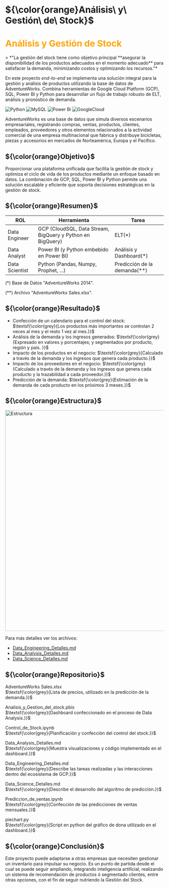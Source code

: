 # ${\color{orange}Análisis\ y\ Gestión\ de\ Stock}$
<h1><span style="color: orange;">Análisis y Gestión de Stock</span></h1>
>  *"La gestión  del stock tiene como objetivo principal **asegurar la disponibilidad de los productos adecuados en el momento adecuado** para satisfacer la demanda, minimizando costos y optimizando los recursos."*

En este proyecto *end-to-end* se implementa una solución integral para la gestión y análisis de productos utilizando la base de datos de AdventureWorks. Combina herramientas de Google Cloud Platform (GCP), SQL, Power BI y Python para desarrollar un flujo de trabajo robusto de ELT, análisis y pronóstico de demanda.

![Python](https://img.shields.io/badge/python-3670A0?style=for-the-badge&logo=python&logoColor=ffdd54) ![MySQL](https://img.shields.io/badge/mysql-4479A1.svg?style=for-the-badge&logo=mysql&logoColor=white) ![Power Bi](https://img.shields.io/badge/power_bi-F2C811?style=for-the-badge&logo=powerbi&logoColor=black) ![GoogleCloud](https://img.shields.io/badge/GoogleCloud-%234285F4.svg?style=for-the-badge&logo=google-cloud&logoColor=white)

AdventureWorks es una base de datos que simula diversos escenarios empresariales, registrando compras, ventas, productos, clientes, empleados, proveedores y otros elementos relacionados a la actividad comercial de una empresa multinacional que fabrica y distribuye bicicletas, piezas y accesorios en mercados de Norteamérica, Europa y el Pacífico.

## ${\color{orange}Objetivo}$

Proporcionar una plataforma unificada que facilita la gestión de stock y optimiza el ciclo de vida de los productos mediante un enfoque basado en datos. 
La combinación de GCP, SQL, Power BI y Python permite una solución escalable y eficiente que soporta decisiones estratégicas en la gestión de stock.

## ${\color{orange}Resumen}$

| ROL                |Herramienta                          |Tarea |
|----------------|-------------------------------|-----------------------------|
|Data Engineer|GCP (CloudSQL, Data Stream, BigQuery y Python en BigQuery)           |ELT(*)          |
|Data Analyst|Power BI (y Python embebido en Power BI)           |Análisis y Dashboard(*)            |
|Data Scientist|Python (Pandas, Numpy, Prophet, ...)|Predicción de la demanda(**)|

<span>(*) Base de Datos "AdventureWorks 2014".<span>

<span>(**) Archivo "AdventureWorks Sales.xlsx".<span>


## ${\color{orange}Resultado}$

- Confección de un calendario para el control del stock: 
$\textsf{\color{grey}{Los productos más importantes se controlan 2 veces al mes y el resto 1 vez al mes.}}$
- Análisis de la demanda y los ingresos generados: 
$\textsf{\color{grey}{Expresado en valores y porcentajes; y segmentados por producto, región y país. }}$
- Impacto de los productos en el negocio:
$\textsf{\color{grey}{Calculado a través de la demanda y los ingresos que genera cada producto.}}$
- Impacto de los proveedores en el negocio:
$\textsf{\color{grey}{Calculado a través de la demanda y los ingresos que genera cada producto y la trazabilidad a cada proveedor.}}$
- Predicción de la demanda:
$\textsf{\color{grey}{Estimación de la demanda de cada producto en los próximos 3 meses.}}$

## ${\color{orange}Estructura}$
<img src="https://github.com/user-attachments/assets/fc318e48-41ef-4431-948a-f4e9e82ab80d" alt="Estructura" width="700"/>

Para más detalles ver los archivos:
  - [Data_Engineering_Detalles.md](https://github.com/Rodzxc/analysis_and_management_stock/blob/main/Data_Engineering_Detalles.md)
  - [Data_Analysis_Detalles.md](https://github.com/Rodzxc/analysis_and_management_stock/blob/main/Data_Analysis_Detalles.md)
  - [Data_Science_Detalles.md](https://github.com/Rodzxc/analysis_and_management_stock/blob/main/Data_Science_Detalles.md)

## ${\color{orange}Repositorio}$
AdventureWorks Sales.xlsx<br/>
$\textsf{\color{grey}{Lista de precios, utilizado en la predicción de la demanda.}}$

Analisis_y_Gestion_del_stock.pbix<br/>
$\textsf{\color{grey}{Dashboard confeccionado en el proceso de Data Analysis.}}$

Control_de_Stock.ipynb<br/>
$\textsf{\color{grey}{Planificación y confección del control del stock.}}$

Data_Analysis_Detalles.md<br/>
$\textsf{\color{grey}{Muestra visualizaciones y código implementado en el dashboard.}}$

Data_Engineering_Detalles.md<br/>
$\textsf{\color{grey}{Describe las tareas realizadas y las interacciones dentro del ecosistema de GCP.}}$

Data_Science_Detalles.md<br/>
$\textsf{\color{grey}{Describe el desarrollo del algoritmo de predicción.}}$

Prediccion_de_ventas.ipynb<br/>
$\textsf{\color{grey}{Confección de las predicciones de ventas mensuales.}}$

piechart.py<br/>
$\textsf{\color{grey}{Script en python del gráfico de dona utilizado en el dashboard.}}$

## ${\color{orange}Conclusión}$

Este proyecto puede adaptarse a otras empresas que necesiten gestionar un inventario para impulsar su negocio.
Es un punto de partida desde el cual se puede seguir ampliando, integrando inteligencia artificial, realizando un sistema de recomendación de productos ó segmentado clientes, entre otras opciones, con el fín de seguir nutriendo la Gestión del Stock.

